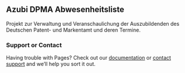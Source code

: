 ## Azubi DPMA Abwesenheitsliste

Projekt zur Verwaltung und Veranschaulichung der Auszubildenden des Deutschen Patent- und Markentamt und deren Termine.




### Support or Contact

Having trouble with Pages? Check out our [documentation](https://raw.githubusercontent.com/kinansaeb/AzubisDPMA/master/javadoc) or [contact support](https://github.com/contact) and we’ll help you sort it out.
